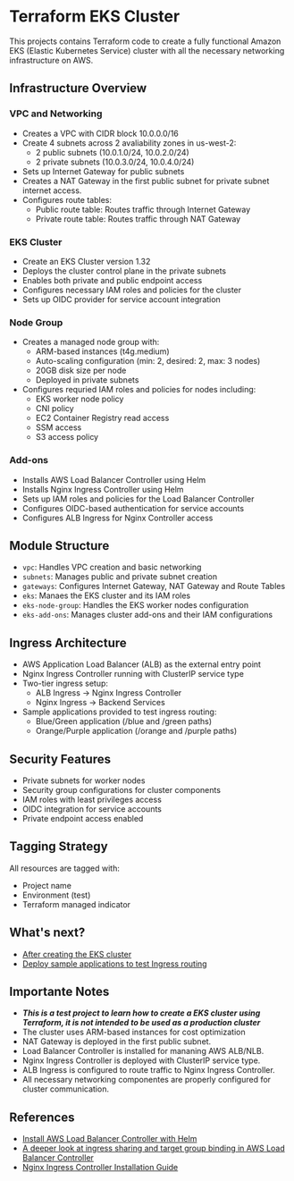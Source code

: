 # Terraform EKS Cluster

This projects contains Terraform code to create a fully functional Amazon EKS (Elastic Kubernetes Service) cluster with all the necessary networking infrastructure on AWS.

## Infrastructure Overview

### VPC and Networking
- Creates a VPC with CIDR block 10.0.0.0/16
- Create 4 subnets across 2 avaliability zones in us-west-2:
  - 2 public subnets (10.0.1.0/24, 10.0.2.0/24)
  - 2 private subnets (10.0.3.0/24, 10.0.4.0/24)
- Sets up Internet Gateway for public subnets
- Creates a NAT Gateway in the first public subnet for private subnet internet access.
- Configures route tables:
  - Public route table: Routes traffic through Internet Gateway
  - Private route table: Routes traffic through NAT Gateway

### EKS Cluster
- Create an EKS Cluster version 1.32
- Deploys the cluster control plane in the private subnets
- Enables both private and public endpoint access
- Configures necessary IAM roles and policies for the cluster
- Sets up OIDC provider for service account integration

### Node Group
- Creates a managed node group with:
  - ARM-based instances (t4g.medium)
  - Auto-scaling configuration (min: 2, desired: 2, max: 3 nodes)
  - 20GB disk size per node
  - Deployed in private subnets
- Configures requried IAM roles and policies for nodes including:
  - EKS worker node policy
  - CNI policy
  - EC2 Container Registry read access
  - SSM access
  - S3 access policy

### Add-ons
- Installs AWS Load Balancer Controller using Helm
- Installs Nginx Ingress Controller using Helm
- Sets up IAM roles and policies for the Load Balancer Controller
- Configures OIDC-based authentication for service accounts
- Configures ALB Ingress for Nginx Controller access

## Module Structure
- `vpc`: Handles VPC creation and basic networking
- `subnets`: Manages public and private subnet creation
- `gateways`: Configures Internet Gateway, NAT Gateway and Route Tables
- `eks`: Manaes the EKS cluster and its IAM roles
- `eks-node-group`: Handles the EKS worker nodes configuration
- `eks-add-ons`: Manages cluster add-ons and their IAM configurations

## Ingress Architecture
- AWS Application Load Balancer (ALB) as the external entry point
- Nginx Ingress Controller running with ClusterIP service type
- Two-tier ingress setup:
  - ALB Ingress -> Nginx Ingress Controller
  - Nginx Ingress -> Backend Services
- Sample applications provided to test ingress routing:
  - Blue/Green application (/blue and /green paths)
  - Orange/Purple application (/orange and /purple paths)

## Security Features
- Private subnets for worker nodes
- Security group configurations for cluster components
- IAM roles with least privileges access
- OIDC integration for service accounts
- Private endpoint access enabled

## Tagging Strategy
All resources are tagged with:
- Project name
- Environment (test)
- Terraform managed indicator

## What's next?
- [After creating the EKS cluster](docs/01-after-creating-eks.md)
- [Deploy sample applications to test Ingress routing](apps/README.md)

## Importante Notes
- ***This is a test project to learn how to create a EKS cluster using Terraform, it is not intended to be used as a production cluster***
- The cluster uses ARM-based instances for cost optimization
- NAT Gateway is deployed in the first public subnet.
- Load Balancer Controller is installed for mananing AWS ALB/NLB.
- Nginx Ingress Controller is deployed with ClusterIP service type.
- ALB Ingress is configured to route traffic to Nginx Ingress Controller.
- All necessary networking componentes are properly configured for cluster communication.


## References
- [Install AWS Load Balancer Controller with Helm](https://docs.aws.amazon.com/eks/latest/userguide/lbc-helm.html)
- [A deeper look at ingress sharing and target group binding in AWS Load Balancer Controller](https://aws.amazon.com/blogs/containers/a-deeper-look-at-ingress-sharing-and-target-group-binding-in-aws-load-balancer-controller/)
- [Nginx Ingress Controller Installation Guide](https://kubernetes.github.io/ingress-nginx/deploy/)
